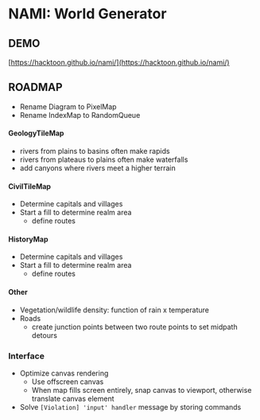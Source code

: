 # NAMI: World Generator

## DEMO

[https://hacktoon.github.io/nami/](https://hacktoon.github.io/nami/)


## ROADMAP
- Rename Diagram to PixelMap
- Rename IndexMap to RandomQueue

#### GeologyTileMap
  - rivers from plains to basins often make rapids
  - rivers from plateaus to plains often make waterfalls
  - add canyons where rivers meet a higher terrain

#### CivilTileMap
- Determine capitals and villages
- Start a fill to determine realm area
  - define routes

#### HistoryMap
- Determine capitals and villages
- Start a fill to determine realm area
  - define routes

#### Other
- Vegetation/wildlife density: function of rain x temperature
- Roads
  - create junction points between two route points to set midpath detours

### Interface
- Optimize canvas rendering
  - Use offscreen canvas
  - When map fills screen entirely, snap canvas to viewport,
    otherwise translate canvas element
- Solve `[Violation] 'input' handler` message by storing commands